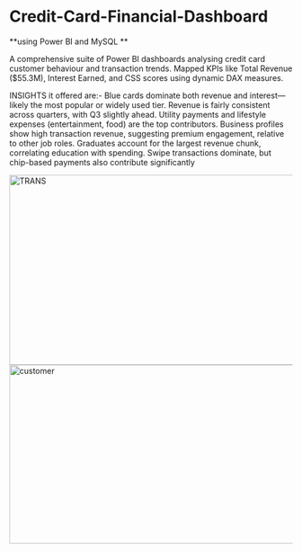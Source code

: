 # Credit-Card-Financial-Dashboard
**using Power BI and MySQL **

A comprehensive suite of Power BI dashboards analysing credit card customer behaviour and transaction trends. 
Mapped KPIs like Total Revenue ($55.3M), Interest Earned, and CSS scores using dynamic DAX measures.

INSIGHTS it offered are:-
Blue cards dominate both revenue and interest—likely the most popular or widely used tier.
Revenue is fairly consistent across quarters, with Q3 slightly ahead.
Utility payments and lifestyle expenses (entertainment, food) are the top contributors.
Business profiles show high transaction revenue, suggesting premium engagement, relative to other job roles.
Graduates account for the largest revenue chunk, correlating education with spending.
Swipe transactions dominate, but chip-based payments also contribute significantly
 

<img width="631" height="338" alt="TRANS" src="https://github.com/user-attachments/assets/1b1a31ff-1661-417b-b2ea-95c1450a9cd1" />
<img width="631" height="318" alt="customer" src="https://github.com/user-attachments/assets/8a59f7d9-0417-47a2-ad24-7d6a6a21590c" />



